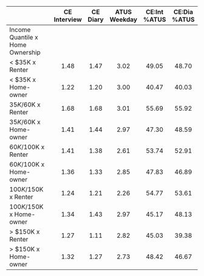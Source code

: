 
|                      | CE<br>Interview |  CE<br>Diary | ATUS<br>Weekday | CE:Int<br>%ATUS | CE:Dia<br>%ATUS |
| -------------------- | :----------: | :----------: | :----------: | :----------: | :----------: |
| Income Quantile x Home Ownership |              |              |              |              |              |
|     < $35K x Renter  |         1.48 |         1.47 |         3.02 |        49.05 |        48.70 |
|     < $35K x Home-owner |         1.22 |         1.20 |         3.00 |        40.47 |        40.03 |
|  $35K/$60K x Renter  |         1.68 |         1.68 |         3.01 |        55.69 |        55.92 |
|  $35K/$60K x Home-owner |         1.41 |         1.44 |         2.97 |        47.30 |        48.59 |
|  $60K/$100K x Renter |         1.41 |         1.38 |         2.61 |        53.74 |        52.91 |
|  $60K/$100K x Home-owner |         1.36 |         1.33 |         2.85 |        47.83 |        46.89 |
| $100K/$150K x Renter |         1.24 |         1.21 |         2.26 |        54.77 |        53.61 |
| $100K/$150K x Home-owner |         1.34 |         1.43 |         2.97 |        45.17 |        48.13 |
|     > $150K x Renter |         1.27 |         1.11 |         2.82 |        45.03 |        39.38 |
|     > $150K x Home-owner |         1.32 |         1.27 |         2.73 |        48.42 |        46.67 |


